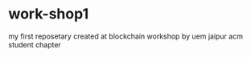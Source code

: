 # work-shop1

my first reposetary created at blockchain workshop by uem jaipur acm student chapter 
